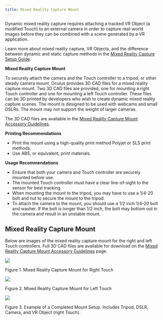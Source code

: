 ```yaml
---
title: Mixed Reality Capture Mount
---
```


Dynamic mixed reality capture requires attaching a tracked VR Object (a modified Touch) to an external camera in order to capture real-world images before they can be combined with a scene generated by a VR application.

Learn more about mixed reality capture, VR Objects, and the difference between dynamic and static capture methods in the [Mixed Reality Capture Setup Guide](/documentation/pcsdk/latest/concepts/mr-intro/).

**Mixed Reality Capture Mount**

To securely attach the camera and the Touch controller to a tripod, or other steady camera mount, Oculus provides 3D CAD files for a mixed reality capture mount. Two 3D CAD files are provided, one for mounting a right Touch controller and one for mounting a left Touch controller. These files can be 3D printed by developers who wish to create dynamic mixed reality capture scenes. The mount is designed to be used with webcams and small DSLRs. The mount may not support the weight of larger cameras.

The 3D CAD files are available in the [Mixed Reality Capture Mount Accessory Guidelines](/downloads/package/mixed-reality-capture-mount-accessory-guidelines/).

**Printing Recommendations**

* Print the mount using a high-quality print method Polyjet or SLS print methods.
* Use ABS, or equivalent, print materials.


**Usage Recommendations**

* Ensure that both your camera and Touch controller are securely mounted before use.
* The mounted Touch controller must have a clear line-of-sight to the sensor for best tracking.
* When mounting the mount to the tripod, you may have to use a 1/4-20 bolt and nut to secure the mount to the tripod. 
* To attach the camera to the mount, you should use a 1/2 inch 1/4-20 bolt and washer. If the bolt is longer than 1/2 inch, the bolt may bottom out in the camera and result in an unstable mount.


## Mixed Reality Capture Mount

Below are images of the mixed reality capture mount for the right and left Touch controllers. Full 3D CAD files are available for download on the [Mixed Reality Capture Mount Accessory Guidelines](/downloads/package/mixed-reality-capture-mount-accessory-guidelines/) page.



![](/images/distributelatestconceptsaccessories-guidelines-mixed-reality-mount-0.png)



Figure 1. Mixed Reality Capture Mount for Right Touch



![](/images/distributelatestconceptsaccessories-guidelines-mixed-reality-mount-1.png)



Figure 2. Mixed Reality Capture Mount for Left Touch



![](/images/distributelatestconceptsaccessories-guidelines-mixed-reality-mount-2.jpeg)



Figure 3. Example of a Completed Mount Setup. Includes Tripod, DSLR, Camera, and VR Object (right Touch).
